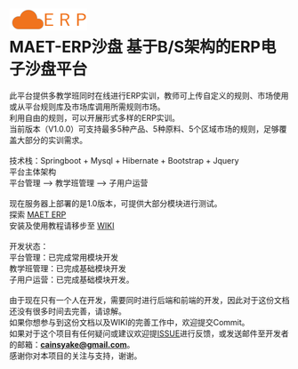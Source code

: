 
![](https://raw.githubusercontent.com/cainsyake/erp/master/src/main/resources/static/images/logo.png)
<br>
MAET-ERP沙盘 基于B/S架构的ERP电子沙盘平台
===
此平台提供多教学班同时在线进行ERP实训，教师可上传自定义的规则、市场使用或从平台规则库及市场库调用所需规则市场。<br>
利用自由的规则，可以开展形式多样的ERP实训。<br>
当前版本（V1.0.0）可支持最多5种产品、5种原料、5个区域市场的规则，足够覆盖大部分的实训需求。
<br><br>
技术栈：Springboot + Mysql + Hibernate + Bootstrap + Jquery
<br>
平台主体架构<br>
平台管理 --> 教学班管理 --> 子用户运营
<br><br>
现在服务器上部署的是1.0版本，可提供大部分模块进行测试。<br>
探索 [MAET ERP](http://erp.cainsyake.com.cn)<br>
安装及使用教程请移步至 [WIKI](https://github.com/cainsyake/erp/wiki)
<br><br>
开发状态：<br>
平台管理：已完成常用模块开发<br>
教学班管理：已完成基础模块开发<br>
子用户运营：已完成基础模块开发。
<br><br>
由于现在只有一个人在开发，需要同时进行后端和前端的开发，因此对于这份文档还没有很多时间去完善，请谅解。<br>
如果你想参与到这份文档以及WIKI的完善工作中，欢迎提交Commit。<br>
如果对于这个项目有任何疑问或建议欢迎提[ISSUE](https://github.com/cainsyake/erp/issues/new)进行反馈，或发送邮件至开发者的邮箱：**cainsyake@gmail.com**。<br>
感谢你对本项目的关注与支持，谢谢。
